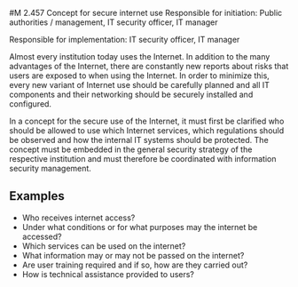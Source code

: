 #M 2.457 Concept for secure internet use
Responsible for initiation: Public authorities / management, IT security officer, IT manager

Responsible for implementation: IT security officer, IT manager

Almost every institution today uses the Internet. In addition to the many advantages of the Internet, there are constantly new reports about risks that users are exposed to when using the Internet. In order to minimize this, every new variant of Internet use should be carefully planned and all IT components and their networking should be securely installed and configured.

In a concept for the secure use of the Internet, it must first be clarified who should be allowed to use which Internet services, which regulations should be observed and how the internal IT systems should be protected. The concept must be embedded in the general security strategy of the respective institution and must therefore be coordinated with information security management.



## Examples 
* Who receives internet access?
* Under what conditions or for what purposes may the internet be accessed?
* Which services can be used on the internet?
* What information may or may not be passed on the internet?
* Are user training required and if so, how are they carried out?
* How is technical assistance provided to users?




